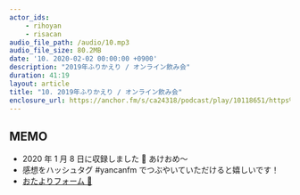 ```yaml
---
actor_ids:
    - rihoyan
    - risacan
audio_file_path: /audio/10.mp3
audio_file_size: 80.2MB
date: '10. 2020-02-02 00:00:00 +0900'
description: "2019年ふりかえり / オンライン飲み会"
duration: 41:19
layout: article
title: "10. 2019年ふりかえり / オンライン飲み会"
enclosure_url: https://anchor.fm/s/ca24318/podcast/play/10118651/https%3A%2F%2Fd3ctxlq1ktw2nl.cloudfront.net%2Fproduction%2F2020-1-2%2F46356907-44100-2-6a0d9f6bc6127.mp3
---
```


## MEMO

- 2020 年 1 月 8 日に収録しました 📆 あけおめ〜
- 感想をハッシュタグ #yancanfm でつぶやいていただけると嬉しいです！
- [おたよりフォーム 💌](https://docs.google.com/forms/d/e/1FAIpQLSdZ0k4MEsci2I8OMcJ5r95ERGV4XZGabN7YBHLnpO_oV2vEyA/viewform?usp=sf_link)